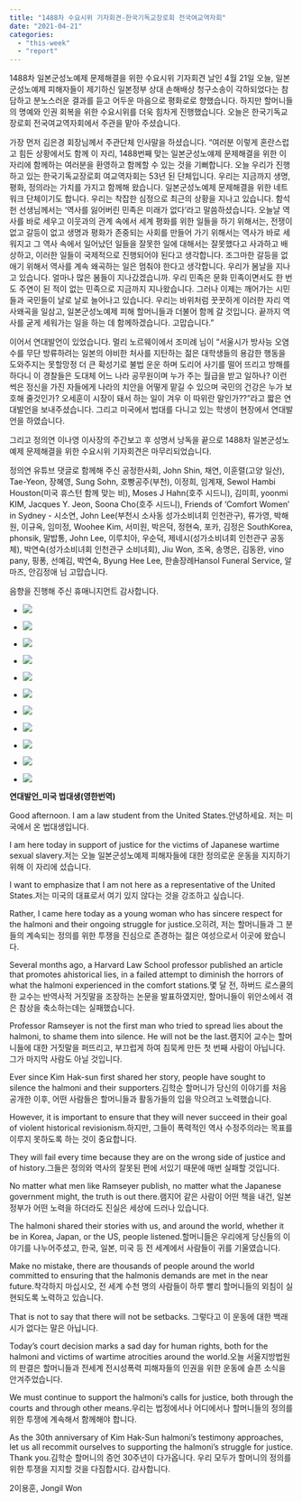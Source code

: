 ```yaml
---
title: "1488차 수요시위 기자회견-한국기독교장로회 전국여교역자회"
date: "2021-04-21"
categories: 
  - "this-week"
  - "report"
---
```


1488차 일본군성노예제 문제해결을 위한 수요시위 기자회견 날인 4월 21일 오늘, 일본군성노예제 피해자들이 제기하신 일본정부 상대 손해배상 청구소송이 각하되었다는 참담하고 분노스러운 결과를 듣고 어두운 마음으로 평화로로 향했습니다. 하지만 할머니들의 명예와 인권 회복을 위한 수요시위를 더욱 힘차게 진행했습니다. 오늘은 한국기독교장로회 전국여교역자회에서 주관을 맡아 주셨습니다.

가장 먼저 김은경 회장님께서 주관단체 인사말을 하셨습니다. “여러분 이렇게 혼란스럽고 힘든 상황에서도 함께 이 자리, 1488번째 맞는 일본군성노얘제 문제해결을 위한 이 자리에 함께하는 여러분을 환영하고 함께할 수 있는 것을 기뻐합니다. 오늘 우리가 진행하고 있는 한국기독교장로회 여교역자회는 53년 된 단체입니다. 우리는 지금까지 생명, 평화, 정의라는 가치를 가지고 함께해 왔습니다. 일본군성노예제 문제해결을 위한 네트워크 단체이기도 합니다. 우리는 착잡한 심정으로 최근의 상황을 지나고 있습니다. 함석헌 선생님께서는 ‘역사를 잃어버린 민족은 미래가 없다’라고 말씀하셨습니다. 오늘날 역사를 바로 세우고 이웃과의 관계 속에서 세계 평화를 위한 일들을 하기 위해서는, 전쟁이 없고 갈등이 없고 생명과 평화가 존중되는 사회를 만들어 가기 위해서는 역사가 바로 세워지고 그 역사 속에서 일어났던 일들을 잘못한 일에 대해서는 잘못했다고 사과하고 배상하고, 이러한 일들이 국제적으로 진행되어야 된다고 생각합니다. 조그마한 갈등을 없애기 위해서 역사를 계속 왜곡하는 일은 멈춰야 한다고 생각합니다. 우리가 봄날을 지나고 있습니다. 얼마나 많은 봄들이 지나갔겠습니까. 우리 민족은 문화 민족이면서도 한 번도 주연이 된 적이 없는 민족으로 지금까지 지나왔습니다. 그러나 이제는 깨어가는 시민들과 국민들이 날로 날로 늘어나고 있습니다. 우리는 바위처럼 꿋꿋하게 이러한 자리 역사왜곡을 일삼고, 일본군성노예제 피해 할머니들과 더불어 함께 갈 것입니다. 끝까지 역사를 굳게 세워가는 일을 하는 데 함께하겠습니다. 고맙습니다.”

이어서 연대발언이 있었습니다. 멀리 노르웨이에서 조미례 님이 “서울시가 방사능 오염수를 무단 방류하려는 일본의 야비한 처사를 지탄하는 젊은 대학생들의 용감한 행동을 도와주지는 못할망정 더 큰 확성기로 불법 운운 하며 도리어 사기를 떨어 뜨리고 방해를 하다니 이 경찰들은 도대체 어느 나라 공무원이며 누가 주는 월급을 받고 일하나? 이런 썩은 정신을 가진 자들에게 나라의 치안을 어떻게 맡길 수 있으며 국민의 건강은 누가 보호해 줄것인가? 오세훈이 시장이 돼서 하는 일이 겨우 이 따위란 말인가??”라고 짧은 연대발언을 보내주셨습니다. 그리고 미국에서 법대를 다니고 있는 학생이 현장에서 연대발언을 하였습니다.

그리고 정의연 이나영 이사장의 주간보고 후 성명서 낭독을 끝으로 1488차 일본군성노예제 문제해결을 위한 수요시위 기자회견은 마무리되었습니다.

정의연 유튜브 댓글로 함께해 주신 공정한사회, John Shin, 채연, 이훈렬(고양 일산), Tae-Yeon, 장혜영, Sung Sohn, 호빵공주(부천), 이정희, 임계재, Sewol Hambi Houston(미국 휴스턴 함께 맞는 비), Moses J Hahn(호주 시드니), 김미희, yoonmi KIM, Jacques Y. Jeon, Soona Cho(호주 시드니), Friends of ‘Comfort Women’ in Sydney - 시소연, John Lee(​부천시 소사동 성가소비녀회 인천관구), 류가영, 박해원, 이규옥, 임미정, Woohee Kim, 서미원, 박은덕, 정현숙, 포카, 김정은 SouthKorea, phonsik, 말밥통, John Lee, 이루치아, 우순덕, 제네시(​성가소비녀회 인천관구 공동체), 박연숙(​성가소비녀회 인천관구 소비녀회), Jiu Won, 조옥, 송명은, 김동완, vino pany, 핑퐁, 선예김, 박연숙, Byung Hee Lee, 한솔장례Hansol Funeral Service, 알마즈, 안김정애 님 고맙습니다.

음향을 진행해 주신 휴매니지먼트 감사합니다.

- ![](https://r2.womenandwar.net/2021/04/크기변환IMGP3088.jpg)
    
- ![](https://r2.womenandwar.net/2021/04/크기변환IMGP3130.jpg)
    
- ![](https://r2.womenandwar.net/2021/04/크기변환IMGP3141.jpg)
    
- ![](https://r2.womenandwar.net/2021/04/크기변환IMGP3163.jpg)
    
- ![](https://r2.womenandwar.net/2021/04/크기변환IMGP3170.jpg)
    
- ![](https://r2.womenandwar.net/2021/04/크기변환IMGP3199.jpg)
    
- ![](https://r2.womenandwar.net/2021/04/크기변환IMGP3219.jpg)
    
- ![](https://r2.womenandwar.net/2021/04/크기변환IMGP3220.jpg)
    
- ![](https://r2.womenandwar.net/2021/04/크기변환IMGP3221.jpg)
    
- ![](https://r2.womenandwar.net/2021/04/크기변환IMGP3222.jpg)
    
- ![](https://r2.womenandwar.net/2021/04/크기변환IMGP3224.jpg)
    

**연대발언\_미국 법대생(영한번역)**

Good afternoon. I am a law student from the United States.안녕하세요. 저는 미국에서 온 법대생입니다.

I am here today in support of justice for the victims of Japanese wartime sexual slavery.저는 오늘 일본군성노예제 피해자들에 대한 정의로운 운동을 지지하기 위해 이 자리에 섰습니다.

I want to emphasize that I am not here as a representative of the United States.저는 미국의 대표로서 여기 있지 않다는 것을 강조하고 싶습니다.

Rather, I came here today as a young woman who has sincere respect for the halmoni and their ongoing struggle for justice.오히려, 저는 할머니들과 그 분들의 계속되는 정의를 위한 투쟁을 진심으로 존경하는 젊은 여성으로서 이곳에 왔습니다.

Several months ago, a Harvard Law School professor published an article that promotes ahistorical lies, in a failed attempt to diminish the horrors of what the halmoni experienced in the comfort stations.몇 달 전, 하버드 로스쿨의 한 교수는 반역사적 거짓말을 조장하는 논문을 발표하였지만, 할머니들이 위안소에서 겪은 참상을 축소하는데는 실패했습니다.

Professor Ramseyer is not the first man who tried to spread lies about the halmoni, to shame them into silence. He will not be the last.램지어 교수는 할머니들에 대한 거짓말을 퍼뜨리고, 부끄럽게 하여 침묵케 만든 첫 번째 사람이 아닙니다. 그가 마지막 사람도 아닐 것입니다.

Ever since Kim Hak-sun first shared her story, people have sought to silence the halmoni and their supporters.김학순 할머니가 당신의 이야기를 처음 공개한 이후, 어떤 사람들은 할머니들과 활동가들의 입을 막으려고 노력했습니다.

However, it is important to ensure that they will never succeed in their goal of violent historical revisionism.하지만, 그들이 폭력적인 역사 수정주의라는 목표를 이루지 못하도록 하는 것이 중요합니다.

They will fail every time because they are on the wrong side of justice and of history.그들은 정의와 역사의 잘못된 편에 서있기 때문에 매번 실패할 것입니다.

No matter what men like Ramseyer publish, no matter what the Japanese government might, the truth is out there.램지어 같은 사람이 어떤 책을 내건, 일본 정부가 어떤 노력을 하더라도 진실은 세상에 드러나 있습니다.

The halmoni shared their stories with us, and around the world, whether it be in Korea, Japan, or the US, people listened.할머니들은 우리에게 당신들의 이야기를 나누어주셨고, 한국, 일본, 미국 등 전 세계에서 사람들이 귀를 기울였습니다.

Make no mistake, there are thousands of people around the world committed to ensuring that the halmonis demands are met in the near future.착각하지 마십시오, 전 세계 수천 명의 사람들이 하루 빨리 할머니들의 외침이 실현되도록 노력하고 있습니다.

That is not to say that there will not be setbacks. 그렇다고 이 운동에 대한 백래시가 없다는 말은 아닙니다.

Today’s court decision marks a sad day for human rights, both for the halmoni and victims of wartime atrocities around the world.오늘 서울지방법원의 판결은 할머니들과 전세계 전시성폭력 피해자들의 인권을 위한 운동에 슬픈 소식을 안겨주었습니다.

We must continue to support the halmoni’s calls for justice, both through the courts and through other means.우리는 법정에서나 어디에서나 할머니들의 정의를 위한 투쟁에 계속해서 함께해야 합니다.

As the 30th anniversary of Kim Hak-Sun halmoni’s testimony approaches, let us all recommit ourselves to supporting the halmoni’s struggle for justice. Thank you.김학순 할머니의 증언 30주년이 다가옵니다. 우리 모두가 할머니의 정의를 위한 투쟁을 지지할 것을 다짐합시다. 감사합니다.

2이용훈, Jongil Won
